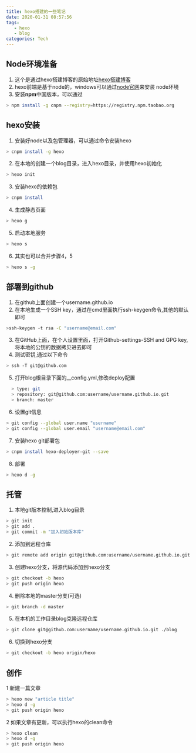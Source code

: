 ```yaml
---
title: hexo搭建的一些笔记
date: 2020-01-31 08:57:56
tags: 
   - hexo
   - blog
categories: Tech
---
```


## Node环境准备

1. 这个是通过hexo搭建博客的原始地址[hexo搭建博客](https://blog.annieyu.com/posts/207737771.html)
2. hexo前端是基于node的，windows可以通过[node官网](https://nodejs.org/en/)来安装  node环境
3. 安装**npm**中国版本，可以通过
``` bash
> npm install -g cnpm --registry=https://registry.npm.taobao.org
```

## hexo安装  
1. 安装好node以及包管理器，可以通过命令安装hexo
``` bash
> cnpm install -g hexo
```
2. 在本地的创建一个blog目录，进入hexo目录，并使用hexo初始化
``` bash
> hexo init 
```
3. 安装hexo的依赖包
``` bash
> cnpm install
```
4. 生成静态页面
``` bash
> hexo g
```
5. 启动本地服务 
``` bash
> hexo s
```
6. 其实也可以合并步骤4，5
``` bash
> hexo s -g
```
## 部署到github
1. 在github上面创建一个username.github.io
2. 在本地生成一个SSH key，通过在cmd里面执行ssh-keygen命令,其他的默认即可
``` bash
>ssh-keygen -t rsa -C "username@email.com"
```
3. 在GitHub上面，在个人设置里面，打开Github-settings-SSH and GPG key,将本地的公钥的数据拷贝进去即可
4. 测试密钥,通过以下命令
``` bash
> ssh -T git@github.com
``` 
5. 打开blog根目录下面的__config.yml,修改deploy配置
``` bash
  > type: git
  > repository: git@github.com:username/username.github.io.git
  > branch: master
```
6. 设置git信息
``` bash
> git config --global user.name "username"
> git config --global user.email "username@email.com"
```
7. 安装hexo git部署包
``` bash
> cnpm install hexo-deployer-git --save
```
8. 部署
``` bash
> hexo d -g
```

## 托管
1. 本地git版本控制,进入blog目录
``` bash
> git init
> git add .
> git commit -m "加入初始版本库"
```
2. 添加到远程仓库
``` bash
> git remote add origin git@github.com:username/username.github.io.git
```
3. 创建hexo分支，将源代码添加到hexo分支
``` bash
> git checkout -b hexo
> git push origin hexo 
```
4. 删除本地的master分支(可选)
``` bash
> git branch -d master
```
5. 在本机的工作目录blog克隆远程仓库
``` bash
> git clone git@github.com:username/username.github.io.git ./blog
```
6. 切换到hexo分支
``` bash
> git checkout -b hexo origin/hexo
```
## 创作
1 新建一篇文章
``` bash
> hexo new "article title"
> hexo d -g
> git push origin hexo
```
2 如果文章有更新，可以执行hexo的clean命令
``` bash
> hexo clean 
> hexo d -g
> git push origin hexo 
```
